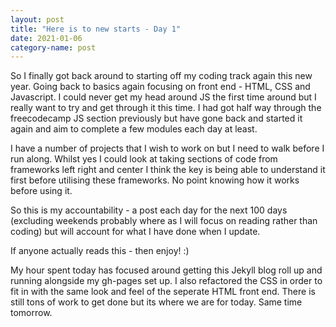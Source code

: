 ```yaml
---
layout: post
title: "Here is to new starts - Day 1"
date: 2021-01-06
category-name: post
---
```


So I finally got back around to starting off my coding track again this new year.  Going back to basics again focusing on front end - HTML, CSS and Javascript.  I could never get my head around JS the first time around but I really want to try and get through it this time.  I had got half way through the freecodecamp JS section previously but have gone back and started it again and aim to complete a few modules each day at least.

I have a number of projects that I wish to work on but I need to walk before I run along.  Whilst yes I could look at taking sections of code from frameworks left right and center I think the key is being able to understand it first before utilising these frameworks.  No point knowing how it works before using it.

So this is my accountability - a post each day for the next 100 days (excluding weekends probably where as I will focus on reading rather than coding) but will account for what I have done when I update.

If anyone actually reads this - then enjoy! :)

My hour spent today has focused around getting this Jekyll blog roll up and running alongside my gh-pages set up.  I also refactored the CSS in order to fit in with the same look and feel of the seperate HTML front end.  There is still tons of work to get done but its where we are for today.  Same time tomorrow.

